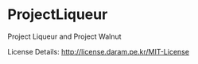ProjectLiqueur
==============

Project Liqueur and Project Walnut

License Details:
http://license.daram.pe.kr/MIT-License